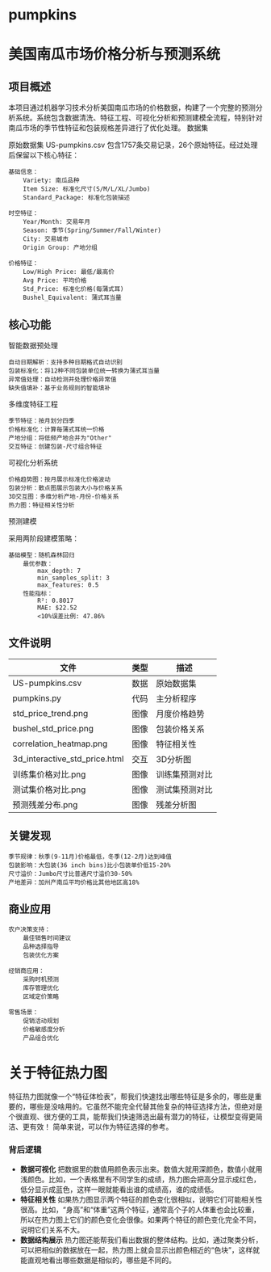# pumpkins
# 美国南瓜市场价格分析与预测系统
## 项目概述

本项目通过机器学习技术分析美国南瓜市场的价格数据，构建了一个完整的预测分析系统。系统包含数据清洗、特征工程、可视化分析和预测建模全流程，特别针对南瓜市场的季节性特征和包装规格差异进行了优化处理。
数据集

原始数据集 US-pumpkins.csv 包含1757条交易记录，26个原始特征。经过处理后保留以下核心特征：

    ​​基础信息​​：
        Variety: 南瓜品种
        Item Size: 标准化尺寸(S/M/L/XL/Jumbo)
        Standard_Package: 标准化包装描述

    ​​时空特征​​：
        Year/Month: 交易年月
        Season: 季节(Spring/Summer/Fall/Winter)
        City: 交易城市
        Origin Group: 产地分组

    ​​价格特征​​：
        Low/High Price: 最低/最高价
        Avg Price: 平均价格
        Std_Price: 标准化价格(每蒲式耳)
        Bushel_Equivalent: 蒲式耳当量
## 核心功能
智能数据预处理

    ​​自动日期解析​​：支持多种日期格式自动识别
    ​​包装标准化​​：将12种不同包装单位统一转换为蒲式耳当量
    ​​异常值处理​​：自动检测并处理价格异常值
    ​​缺失值填补​​：基于业务规则的智能填补
多维度特征工程

    ​​季节特征​​：按月划分四季
    ​​价格标准化​​：计算每蒲式耳统一价格
    ​​产地分组​​：将低频产地合并为"Other"
    ​​交互特征​​：创建包装-尺寸组合特征
可视化分析系统

    ​​价格趋势图​​：按月展示标准化价格波动
    ​​包装分析​​：散点图展示包装大小与价格关系
    ​​3D交互图​​：多维分析产地-月份-价格关系
    ​​热力图​​：特征相关性分析
预测建模

采用两阶段建模策略：

    ​​基础模型​​：随机森林回归
        最优参数：
            max_depth: 7
            min_samples_split: 3
            max_features: 0.5
        性能指标：
            R²: 0.8017
            MAE: $22.52
            <10%误差比例: 47.86%



## 文件说明

| 文件                       | 类型 | 描述 |
|--------------------------| --------- | -------- |
| US-pumpkins.csv          | 数据         |   原始数据集       |
| pumpkins.py              | 代码           | 主分析程序           |
| std_price_trend.png      |图像            |月度价格趋势           |
| bushel_std_price.png     |图像            |包装价格关系           |
| correlation_heatmap.png  |图像              | 特征相关性           |
| 3d_interactive_std_price.html |  交互   |  3D分析图          |
| 训练集价格对比.png |  图像      |  训练集预测对比        |
| 测试集价格对比.png    |  图像        |  测试集预测对比               |
| 预测残差分布.png           | 图像         |   残差分析图              |
		
## 关键发现

    ​​季节规律​​：秋季(9-11月)价格最低，冬季(12-2月)达到峰值
    ​​包装影响​​：大包装(36 inch bins)比小包装单价低15-20%
    ​​尺寸溢价​​：Jumbo尺寸比普通尺寸溢价30-50%
    ​​产地差异​​：加州产南瓜平均价格比其他地区高18%

## 商业应用

    ​​农户决策支持​​：
        最佳销售时间建议
        品种选择指导
        包装优化方案

    ​​经销商应用​​：
        采购时机预测
        库存管理优化
        区域定价策略

    ​​零售场景​​：
        促销活动规划
        价格敏感度分析
        产品组合优化
		
		
#  关于特征热力图
特征热力图就像一个“特征体检表”，帮我们快速找出哪些特征是多余的，哪些是重要的，哪些是没啥用的。它虽然不能完全代替其他复杂的特征选择方法，但绝对是个很直观、很方便的工具，能帮我们快速筛选出最有潜力的特征，让模型变得更简洁、更有效！
简单来说，可以作为特征选择的参考。
### 背后逻辑
* **数据可视化**
把数据里的数值用颜色表示出来。数值大就用深颜色，数值小就用浅颜色。比如，一个表格里有不同学生的成绩，热力图会把高分显示成红色，低分显示成蓝色，这样一眼就能看出谁的成绩高，谁的成绩低。
* **特征相关性**
如果热力图显示两个特征的颜色变化很相似，说明它们可能相关性很高。比如，“身高”和“体重”这两个特征，通常高个子的人体重也会比较重，所以在热力图上它们的颜色变化会很像。如果两个特征的颜色变化完全不同，说明它们关系不大。
* **数据结构展示**
热力图还能帮我们看出数据的整体结构。比如，通过聚类分析，可以把相似的数据放在一起，热力图上就会显示出颜色相近的“色块”，这样就能直观地看出哪些数据是相似的，哪些是不同的。
		
		
		
		